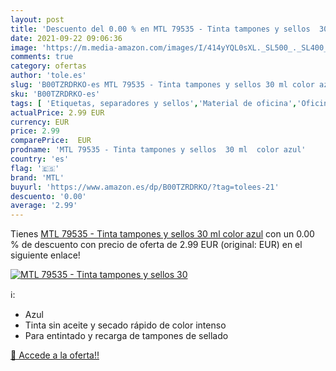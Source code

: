 ```yaml
---
layout: post
title: 'Descuento del 0.00 % en MTL 79535 - Tinta tampones y sellos  30 '
date: 2021-09-22 09:06:36
image: 'https://m.media-amazon.com/images/I/414yYQL0sXL._SL500_._SL400_.jpg'
comments: true
category: ofertas
author: 'tole.es'
slug: 'B00TZRDRKO-es MTL 79535 - Tinta tampones y sellos 30 ml color azul'
sku: 'B00TZRDRKO-es'
tags: [ 'Etiquetas, separadores y sellos','Material de oficina','Oficina y papelería','Recambios de tinta para sellos','Sellos de oficina y materiales para sellos','mtl','tampones', ]
actualPrice: 2.99 EUR
currency: EUR
price: 2.99
comparePrice:  EUR
prodname: 'MTL 79535 - Tinta tampones y sellos  30 ml  color azul'
country: 'es'
flag: '🇪🇸'
brand: 'MTL'
buyurl: 'https://www.amazon.es/dp/B00TZRDRKO/?tag=tolees-21'
descuento: '0.00'
average: '2.99'
---
```


Tienes [MTL 79535 - Tinta tampones y sellos  30 ml  color azul](https://www.amazon.es/dp/B00TZRDRKO/?tag=tolees-21) con un 0.00 % de descuento con precio de oferta de 2.99 EUR (original:  EUR) en el siguiente enlace!

[![MTL 79535 - Tinta tampones y sellos  30 ](https://m.media-amazon.com/images/I/414yYQL0sXL._SL500_._SL400_.jpg)](https://www.amazon.es/dp/B00TZRDRKO/?tag=tolees-21)

ℹ️:

- Azul
- Tinta sin aceite y secado rápido de color intenso
- Para entintado y recarga de tampones de sellado

[🛒 Accede a la oferta!!](https://www.amazon.es/dp/B00TZRDRKO/?tag=tolees-21)
